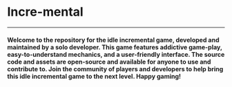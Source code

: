 # Incre-mental
***
#### Welcome to the repository for the idle incremental game, developed and maintained by a solo developer. This game features addictive game-play, easy-to-understand mechanics, and a user-friendly interface. The source code and assets are open-source and available for anyone to use and contribute to. Join the community of players and developers to help bring this idle incremental game to the next level. Happy gaming!
